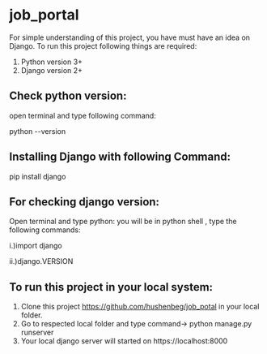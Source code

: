 # job_portal
For simple understanding of this project, you have must have an idea on Django.
To run this project following things are required:
1. Python version 3+
2. Django version 2+

## Check python version:
open terminal and type following command:

python --version

## Installing Django with following Command:

pip install django

## For checking django version:
Open terminal and type python:
you will be in python shell , type the following commands:

i.)import django

ii.)django.VERSION

## To run this project in your local system:
1. Clone this project https://github.com/hushenbeg/job_potal in your local folder.
2. Go to respected local folder and type command-> python manage.py runserver
3. Your local django server will started on https://localhost:8000





